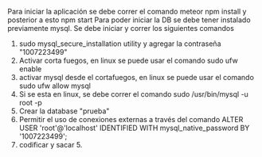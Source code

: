 Para iniciar la aplicación se debe correr el comando meteor npm install y posterior a esto npm start
Para poder iniciar la DB se debe tener instalado previamente mysql. Se debe iniciar y correr los siguientes comandos
1. sudo mysql_secure_installation utility y agregar la contraseña "1007223499"
2. Activar corta fuegos, en linux se puede usar el comando sudo ufw enable
3. activar mysql desde el cortafuegos, en linux se puede usar el comando sudo ufw allow mysql
4. Si se esta en linux, se debe correr el comando sudo /usr/bin/mysql -u root -p
5. Crear la database "prueba"
6. Permitir el uso de conexiones externas a través del comando ALTER USER 'root'@'localhost' IDENTIFIED WITH mysql_native_password BY '1007223499';
7. codificar y sacar 5. 